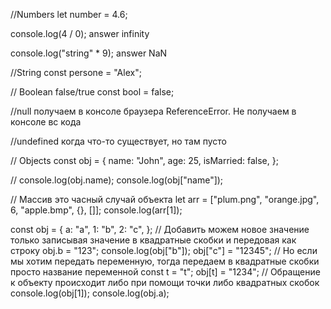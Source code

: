 //Numbers
let number = 4.6;

console.log(4 / 0);
 answer infinity

console.log("string" * 9); 
answer NaN

//String
const persone = "Alex";

// Boolean false/true
const bool = false;

 //null получаем в консоле браузера ReferenceError. Не получаем в консоле вс кода

 //undefined когда что-то существует, но там пусто

// Objects
const obj = {
  name: "John",
  age: 25,
  isMarried: false,
};

// console.log(obj.name);
console.log(obj["name"]);

// Массив это часный случай объекта
let arr = ["plum.png", "orange.jpg", 6, "apple.bmp", {}, []];
console.log(arr[1]);

const obj = {
  a: "a",
  1: "b",
  2: "c",
};
// Добавить можем новое значение только записывая значение в квадратные скобки и передовая как строку
obj.b = "123";
console.log(obj["b"]);
obj["c"] = "12345";
// Но если мы хотим передать переменную, тогда передаем в квадратные скобки просто название переменной
const t = "t";
obj[t] = "1234";
// Обращение к объекту происходит либо при помощи точки либо квадратных скобок
console.log(obj[1]);
console.log(obj.a);
